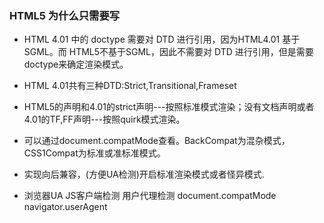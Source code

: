 

### HTML5 为什么只需要写 <!DOCTYPE HTML>
+ HTML 4.01 中的 doctype 需要对 DTD 进行引用，因为HTML4.01 基于 SGML。而 HTML5不基于SGML，因此不需要对 DTD 进行引用，但是需要 doctype来确定渲染模式。

+ HTML 4.01共有三种DTD:Strict,Transitional,Frameset

+ HTML5的声明和4.01的strict声明---按照标准模式渲染；没有文档声明或者4.01的TF,FF声明---按照quirk模式渲染。

+ 可以通过document.compatMode查看。BackCompat为混杂模式，CSS1Compat为标准或准标准模式。

+ 实现向后兼容，(方便UA检测)开启标准渲染模式或者怪异模式.

+ 浏览器UA  JS客户端检测 用户代理检测  document.compatMode  navigator.userAgent
